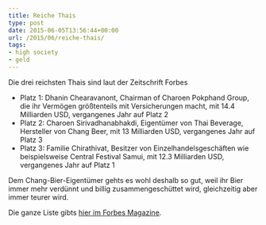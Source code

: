 ```yaml
---
title: Reiche Thais
type: post
date: 2015-06-05T13:56:44+00:00
url: /2015/06/reiche-thais/
tags:
- high society
- geld
---
```


Die drei reichsten Thais sind laut der Zeitschrift Forbes

*   Platz 1: Dhanin Chearavanont, Chairman of Charoen Pokphand Group, die ihr Vermögen größtenteils mit Versicherungen macht, mit 14.4 Milliarden USD, vergangenes Jahr auf Platz 2
*   Platz 2: Charoen Sirivadhanabhakdi, Eigentümer von Thai Beverage, Hersteller von Chang Beer, mit 13 Milliarden USD, vergangenes Jahr auf Platz 3
*   Platz 3: Familie Chirathivat, Besitzer von Einzelhandelsgeschäften wie beispielsweise Central Festival Samui, mit 12.3 Milliarden USD, vergangenes Jahr auf Platz 1

Dem Chang-Bier-Eigentümer gehts es wohl deshalb so gut, weil ihr Bier immer mehr verdünnt und billig zusammengeschüttet wird, gleichzeitig aber immer teurer wird.

Die ganze Liste gibts <a href="http://www.forbes.com/fdc/welcome_mjx.shtml" target="_blank">hier im Forbes Magazine</a>.
